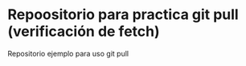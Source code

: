 # Repoositorio para practica git pull (verificación de fetch)
Repositorio ejemplo para uso git pull
